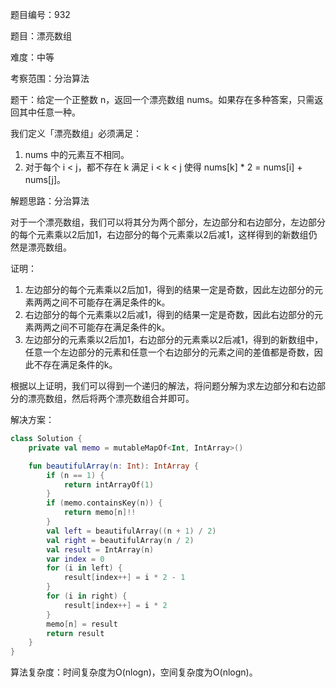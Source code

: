 题目编号：932

题目：漂亮数组

难度：中等

考察范围：分治算法

题干：给定一个正整数 n，返回一个漂亮数组 nums。如果存在多种答案，只需返回其中任意一种。

我们定义「漂亮数组」必须满足：

1. nums 中的元素互不相同。
2. 对于每个 i < j，都不存在 k 满足 i < k < j 使得 nums[k] * 2 = nums[i] + nums[j]。

解题思路：分治算法

对于一个漂亮数组，我们可以将其分为两个部分，左边部分和右边部分，左边部分的每个元素乘以2后加1，右边部分的每个元素乘以2后减1，这样得到的新数组仍然是漂亮数组。

证明：

1. 左边部分的每个元素乘以2后加1，得到的结果一定是奇数，因此左边部分的元素两两之间不可能存在满足条件的k。
2. 右边部分的每个元素乘以2后减1，得到的结果一定是奇数，因此右边部分的元素两两之间不可能存在满足条件的k。
3. 左边部分的元素乘以2后加1，右边部分的元素乘以2后减1，得到的新数组中，任意一个左边部分的元素和任意一个右边部分的元素之间的差值都是奇数，因此不存在满足条件的k。

根据以上证明，我们可以得到一个递归的解法，将问题分解为求左边部分和右边部分的漂亮数组，然后将两个漂亮数组合并即可。

解决方案：

```kotlin
class Solution {
    private val memo = mutableMapOf<Int, IntArray>()

    fun beautifulArray(n: Int): IntArray {
        if (n == 1) {
            return intArrayOf(1)
        }
        if (memo.containsKey(n)) {
            return memo[n]!!
        }
        val left = beautifulArray((n + 1) / 2)
        val right = beautifulArray(n / 2)
        val result = IntArray(n)
        var index = 0
        for (i in left) {
            result[index++] = i * 2 - 1
        }
        for (i in right) {
            result[index++] = i * 2
        }
        memo[n] = result
        return result
    }
}
```

算法复杂度：时间复杂度为O(nlogn)，空间复杂度为O(nlogn)。